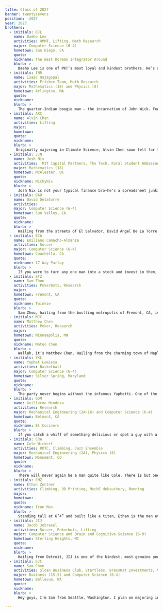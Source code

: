 ```yaml
---
title: Class of 2027
banner: twentysevens
position: -2027
year: 2027
brothers:
  - initials: DJL
    name: Daeho Lee
    activities: HMMT, Lifting, Math Research
    major: Computer Science (6-4)
    hometown: San Diego, CA
    quote:
    nickname: The Best Korean Integrator Around
    blurb: >
      Daeho Lee is one of PKT’s most loyal and kindest brothers. He’s always willing to be there for a brother, from going to the gym or to KBBQ to having a deep conversation for hours and being a comforting ear. By day, Daeho is a math genius who dreams of wasting his immense talents on quant. An integration bee participant and competition math aficionado, all he wants to do is take probability and cs courses and sell out to Jane street. However, one can guarantee that he will succeed at whatever he does, because that is the type of worker that Daeho is. He will keep doing math problems, keep calling his friends fat, keep making out with Emiliano, and keep being ignorant of his cuteness at PKT for 4 years and a lifetime beyond.
  - initials: INR
    name: Isaac Rajagopal
    activities: Frisbee Team, Math Research
    major: Mathematics (18) and Physics (8)
    hometown: Arlington, MA
    quote:
    nickname:
    blurb: >
      The quarter-Indian boogie man — the incarnation of John Wick. Few have lived to tell the tale of facing against The Rajagopal on the field, as he torpedoes his frisbee at mach Jesus obliterating ANY remaining hope of the opposing school. The aura is immense. But also his mathematical ability. Legend has it that he’s solved the three body problem in his head, while wearing his Celtics jersey playing 1v5 against the 2024 Olympic lineup. James. AD. Curry. KD. Kerr, even. None could surmount the edifice of The Rajagopal Titan. Not even together. Centuries later, religious texts and monuments will be erected to worship HIM. The. Issac. Rajagopal.
  - initials: AXC
    name: Alvin Chen
    activities: Lifting
    major: 
    hometown: 
    quote:
    nickname:
    blurb: >
     Originally majoring in Climate Science, Alvin Chen soon fell for the allure of a world in the sheets – the Excel sheets. When he isn't benching 315, listening to K-pop, or preparing sashimi in his dorm room, Alvin dreams of increasing shareholder value. But don’t be fooled by his corporate ambitions; Mr. Chen is a loverboy at heart. With a broken ankle as his constant companion, Alvin is now a scooter-bound speed demon, zipping across campus at lightning speed. His ankle might be in pieces, but his determination to make the most of every situation is unbreakable.
  - initials: JJN
    name: Josh Nix
    activities:  MIT Capital Partners, The Tech, Rural Student Ambassador
    major: Mathematics (18)
    hometown: McAlester, OK
    quote:
    nickname: NickyNix
    blurb: >
      Josh Nix is not your typical finance bro—he's a spreadsheet junkie and rising star at Global Platinum Securities (GPS). The only lines Josh has his nose on are the upward trend lines in his portfolio. When he's not crunching numbers, he's leading MIT's DEAL FPOP and advocating for rural students as an MIT Admissions ambassador. Josh's next move? Flexing his math, language, and poli-sci skills as a research assistant at Harvard Law. But it's not all business—catch him at Life Alive with his signature acai bowl or hanging at PRB, bringing that Oklahoma charm to every scene.
  - initials: DAD
    name: David Delatorre
    activities: 
    major: Computer Science (6-4)
    hometown: Sun Valley, CA
    quote:
    nickname: 
    blurb: >
      Hailing from the streets of El Salvador, David Angel De La Torre is a man who goes by many names, MacGregor Monster, Hinge Hero, GPT General and MBTA Master. Davy is the embodiment on an ideal PKT man, constantly giving, while expecting nothing thereof. When asked about the house, Davy will speak of how PKT’s Ballroom has helped transform Davy into the brother and man he is today. “I love ballroom I truly do, it’s been a room of many firsts for me. It will truly hold a special place in my heart for the rest of the time that I am on earth Inshallah.”Davy is a man of risk and adventure, shown by his lack of fear when due dates approach and his excitement to visit the various colleges in Boston at 3 am on the weekend. Influenced by the great brothers that came before him, Davy will specifically name PKT Brother James Liu as his role model in life, “He’s truly like a father to me” was Davy’s response when asked about his relationship with James. When asked Davy will tell you that “PKT has changed my life it truly has and I can’t imagine myself without the strength and support of the brotherhood which I truly enjoy everyday and am endless grateful for and hope to be able to spread the love that I have for the brotherhood far and wide.” Davy Towers came into MIT as an innocent boy known by none and left known as the “Latino Lover” known by all. 
  - initials: ECA
    name: Emiliano Camacho-Almanza
    activities: Soccer
    major: Computer Science (6-4)
    hometown: Coachella, CA
    quote:
    nickname: 17 Way Parlay
    blurb: >
      If you were to turn any one man into a stock and invest in them, your number one pick for maximal returns ought to be Emiliano. Hailing from Coachella, California, this man is the undisputed GOAT of maximizing shareholder value (and dopamine), whether he’s placing 17 way parlays, bluffing his way to billions of poker chips, or speedrunning his ascent to becoming a corporate overlord in SBC. It’s said that those graced by Emiliano’s touch are blessed with superhuman abilities in whatever they choose; fortunately for the other PKTs, you will always catch this man rubbing other brothers at random times for seemingly no reason. If you catch him in his natural habitat, you may find him on his way to hit a 5 plate bench, a 5 plate almuerzo, or cooking everyone in the basketball courts in the Z. With all that being said, behind the superhuman legend that is Emiliano Camacho Almanza is a really funny and chill guy who’s a blast to hang out with.
  - initials: STZ
    name: Sam Zhou
    activities: PokerBots, Research
    major:
    hometown: Fremont, CA
    quote:
    nickname: Twinkie
    blurb: >
      Sam Zhou, hailing from the bustling metropolis of Fremont, CA, is a man of many talents. When he's not busy flipping a coin for ten bucks or perfecting his hair in the mirror, you'll find him mastering the art of poker or raving to the sonic genius of The Weeknd and EDM. A true academic, Sam is set to conquer MIT with a major in 6-4, although his true dream is to be the world’s first Fizz influencer. When he's not plotting his next entrepreneurial conquest, Sam is the life of the pledge class, never failing to have a good time. Keep an eye out for this coin-flipping, poker-playing, korean fried-chicken-devouring connoisseur of fine music.
  - initials: MJC
    name: Matthew Chen
    activities: Poker, Research
    major: 
    hometown: Minneapolis, MN
    quote: 
    nickname: Mateo Chen
    blurb: >
      Wallah, it’s Matthew Chen. Hailing from the charming town of Maple Grove, MN, Matthew aka “Mateo” Chen is a proud Vikings and Timberwolves fan, despite the heartache they often bring him. With hair that defies gravity, a result of years spent religiously gelling it up, and his signature puffy dark black North Face jacket, Matthew is hard to miss. He’s a die-hard Tim Walz fanboy and a sports enthusiast, with a particular love for football. Matthew's academic prowess is something to behold—he's an AI math guy, constantly delving into the complexities of algorithms and equations. Despite his intellect, he's incredibly down-to-earth, with no hint of arrogance. While he’s not nerding out on AI, you can find him at the poker table, dominating. Matthew is also on a quest for true love, navigating the tricky waters of girl troubles with determination. Though he's a Chinese dude, he often makes a big deal about his Korean heritage, adding to his unique charm. Standing tall at 6' and just 19 years old, he’s a an eligible bachelor, a powerful force to be dealt with. Just stop hanging out in Canyon all the time. Last summer, Matthew had a stint at Raytheon. While the details are a bit hush-hush, let's just say the AI bombs he worked on are better left undiscussed. As the IM chair, he showed great organizational skills, though his passion for the role was admittedly a bit lacking. He’s often heard discussing his grand plans for the future for his Chen Dynasty—dreaming of a startup, a DINKY family, and enjoying the high life."
  - initials: YKL
    name: Yaphet Lemiesa
    activities: Basketball
    major: Computer Science (6-4)
    hometown: Silver Spring, Maryland
    quote:
    nickname: 
    blurb: >
      The party never begins without the infamous Yaphetti. One of the most handsome brothers, you’ll never see him without a fresh cut. With lines as sharp as his mechanical tools, a taper smoothed into an artistic gradient and a goatee as majestic as him, one cannot help but fall for him.  Like many before him, he is yet another peer falling victim to the choice between Course 2 and Course 6. Would he sell out to SWE or ML, or take the high road and follow his passions? An avid robotics enthusiast, he often reminisces about his days in FIRST Robotics. A false veteran with stolen valor, he speaks about his leadership position. But determined to turn this around, you can see him roaming Building 3 with CAD open on his computer as he makes his way to his robotics UROP. A true light of the party. You could feel his nonchalant energy as he displays the “exaggerated swagger of a Black teen (IGN).” One of the most passionate brothers, Yaphet will never steer away from a late night grind. When one searches “locked in” in the dictionary, you will see a picture of the handsome Yaphet. Whether locked in means being stowed away in the Maseeh Halls or being glued to his computer science work, he is one of the most hard working brothers. A future business owner, a future Mars Rover designer, a future biomedical robotics pioneer, Yaphet can do it all.
  - initials: GDM
    name: Guillermo Mendoza
    activities: Research
    major: Mechanical Engineering (2A-16) and Computer Science (6-4)
    hometown: Belmont, CA
    quote:
    nickname: El Cocinero
    blurb: >
      If you catch a whiff of something delicious or spot a guy with a guitar in one hand and a dumbbell in the other, it’s probably Guillermo Mendoza Contreras. Hailing from the Bay Area, Guillermo is the class of '27's favorite class of ‘26 transfer student and a community college success story. His dreams include being rejected from UC Davis for a third time and selling out in the most glamorous way possible. Whether he's in the kitchen or out on the dance floor, Guillermo is always cooking. Just don't ask him what he does for fun—he's still trying to figure out if "working" or "LeetCode" qualifies. And if you need a hiking buddy or someone to go to the redwoods with, he’s your guy.
  - initials: CRW
    name: Cole Wickert
    activities: ROTC, Climbing, Jazz Ensemble
    major: Mechanical Engineering (2A), Physics (8)
    hometown: Monument, CO
    quote:
    nickname: 
    blurb: >
      There will never again be a man quite like Cole. There is but one person who dyed his hair purple and then went on to max out the athletic evaluation in ROTC in the same month; one person who can send a V9 in the rock-climbing gym and tear up a saxophone solo for the wind ensemble; one person who can lead a team in a push-up competition and coordinate a sexy dance number. That man is Cole Wickert. If you have the pleasure of getting to know Cole, you’ll eventually learn not to be intimidated by his intense discipline and resolute stoicism, because at his core, you’ll find him to be one of the goofiest and sweetest brothers and friends you’ll ever meet. Cole is a cornerstone of our brotherhood, and we are extremely grateful to have him.
  - initials: EMZ
    name: Ethan Zentner
    activities: Climbing, 3D Printing, MechE debauchery, Running
    major: 
    hometown: 
    quote:
    nickname: Iron Man
    blurb: >
      Standing tall at 6’4” and built like a titan, Ethan is the man every woman dreams of and every guy wishes he be. He's not just an engineering prodigy; he's the very embodiment of creativity. Practically living in the Vassar makerspace, this caffeine-fueled mastermind has hands that work magic with the brain of Iron Man. When he’s not building mind-blowing drones or epic displays for the house, you’ll find him having the kind of deep, soul-stirring conversations that leave you questioning the very fabric of existence. A builder by day and a philosopher by night, Ethan doesn’t just face challenges; he dominates them, whether it’s tackling a notoriously tough physics class or diving headfirst into the startup world. A relentless workaholic, he’s always on the move—literally—zipping by on his electric longboard. Keep your eyes peeled because this guy’s inventions are bound to change the world.
  - initials: JIJ
    name: Jacob Jobraeel
    activities: Soccer, Pokerbots, Lifting
    major: Computer Science and Brain and Cognitive Science (6-9)
    hometown: Sterling Heights, MI
    quote:
    nickname:
    blurb: >
      Hailing from Detroit, JIJ is one of the kindest, most genuine people we have ever met. His love for his fellow brothers is only exceeded by his massive 225-pound bench press. Whenever he’s not casually moving a few plates at the gym or saving burning orphanages, you can find him out-contemplating Socrates or out-solving Pythagoras. But be warned, JIJ is known to ask some pretty outlandish questions or nag you while you drive (shoutout Guillermo). All jokes aside, JIJ is the perfect combination of brain, brawn, and heart, and we are so lucky to have him around.
  - initials: SJC
    name: Sam Chen
    activities: Sloan Business Club, Startlabs, BrassRat Investments, Varsity Basketball
    major: Business (15-3) and Computer Science (6-4)
    hometown: Bellevue, WA
    quote:
    nickname: 
    blurb: >
      Hey guys, I'm Sam from Seattle, Washington. I plan on majoring in computer science and finance, but enjoy taking math and business classes as well. I'm on the MIT basketball team, so I devote a couple of hours everyday playing basketball. Probably the only thing I love as much basketball is eating. Other than that, you will probably find me seeking job offers all the time. I'm glad to have joined PKT and I'm excited for the next few years!

---
```

